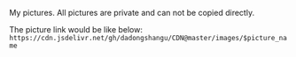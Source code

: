 My pictures. All pictures are private and can not be copied directly.

The picture link would be like below:
```https://cdn.jsdelivr.net/gh/dadongshangu/CDN@master/images/$picture_name```
